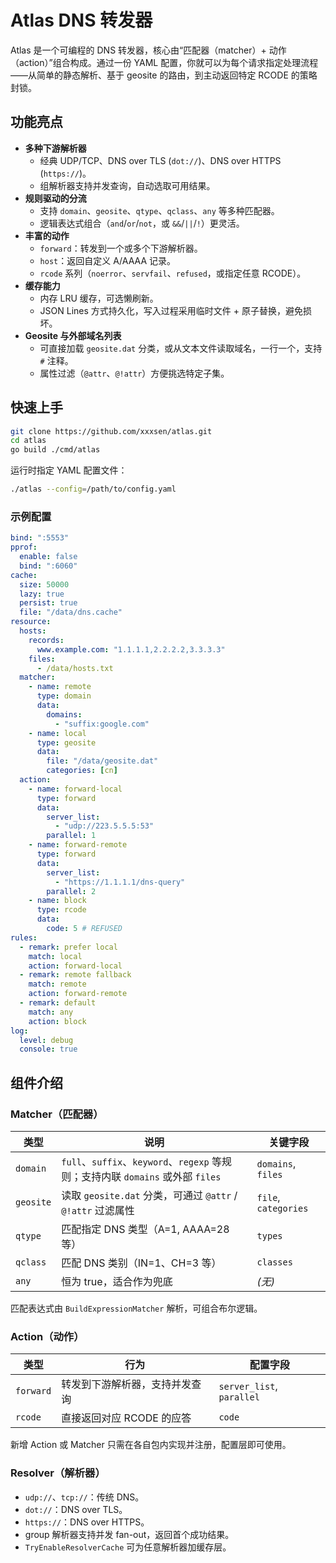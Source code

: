 # Atlas DNS 转发器

Atlas 是一个可编程的 DNS 转发器，核心由“匹配器（matcher）+ 动作（action）”组合构成。通过一份 YAML 配置，你就可以为每个请求指定处理流程——从简单的静态解析、基于 geosite 的路由，到主动返回特定 RCODE 的策略封锁。

## 功能亮点

- **多种下游解析器**
  - 经典 UDP/TCP、DNS over TLS (`dot://`)、DNS over HTTPS (`https://`)。
  - 组解析器支持并发查询，自动选取可用结果。
- **规则驱动的分流**
  - 支持 `domain`、`geosite`、`qtype`、`qclass`、`any` 等多种匹配器。
  - 逻辑表达式组合（`and`/`or`/`not`，或 `&&`/`||`/`!`）更灵活。
- **丰富的动作**
  - `forward`：转发到一个或多个下游解析器。
  - `host`：返回自定义 A/AAAA 记录。
  - `rcode` 系列（`noerror`、`servfail`、`refused`，或指定任意 RCODE）。
- **缓存能力**
  - 内存 LRU 缓存，可选懒刷新。
  - JSON Lines 方式持久化，写入过程采用临时文件 + 原子替换，避免损坏。
- **Geosite 与外部域名列表**
  - 可直接加载 `geosite.dat` 分类，或从文本文件读取域名，一行一个，支持 `#` 注释。
  - 属性过滤（`@attr`、`@!attr`）方便挑选特定子集。

## 快速上手

```bash
git clone https://github.com/xxxsen/atlas.git
cd atlas
go build ./cmd/atlas
```

运行时指定 YAML 配置文件：

```bash
./atlas --config=/path/to/config.yaml
```

### 示例配置

```yaml
bind: ":5553"
pprof:
  enable: false
  bind: ":6060"
cache:
  size: 50000
  lazy: true
  persist: true
  file: "/data/dns.cache"
resource:
  hosts:
    records:
      www.example.com: "1.1.1.1,2.2.2.2,3.3.3.3"
    files:
      - /data/hosts.txt  
  matcher:
    - name: remote
      type: domain
      data:
        domains:
          - "suffix:google.com"
    - name: local
      type: geosite
      data:
        file: "/data/geosite.dat"
        categories: [cn]
  action:
    - name: forward-local
      type: forward
      data:
        server_list:
          - "udp://223.5.5.5:53"
        parallel: 1
    - name: forward-remote
      type: forward
      data:
        server_list:
          - "https://1.1.1.1/dns-query"
        parallel: 2
    - name: block
      type: rcode
      data:
        code: 5 # REFUSED
rules:
  - remark: prefer local
    match: local
    action: forward-local
  - remark: remote fallback
    match: remote
    action: forward-remote
  - remark: default
    match: any
    action: block
log:
  level: debug
  console: true
```

## 组件介绍

### Matcher（匹配器）

| 类型 | 说明 | 关键字段 |
| ---- | ---- | -------- |
| `domain` | `full`、`suffix`、`keyword`、`regexp` 等规则；支持内联 `domains` 或外部 `files` | `domains`, `files` |
| `geosite` | 读取 `geosite.dat` 分类，可通过 `@attr` / `@!attr` 过滤属性 | `file`, `categories` |
| `qtype` | 匹配指定 DNS 类型（A=1, AAAA=28 等） | `types` |
| `qclass` | 匹配 DNS 类别（IN=1、CH=3 等） | `classes` |
| `any` | 恒为 true，适合作为兜底 | *(无)* |

匹配表达式由 `BuildExpressionMatcher` 解析，可组合布尔逻辑。

### Action（动作）

| 类型 | 行为 | 配置字段 |
| ---- | ---- | -------- |
| `forward` | 转发到下游解析器，支持并发查询 | `server_list`, `parallel` |
| `rcode`  | 直接返回对应 RCODE 的应答 | `code` |

新增 Action 或 Matcher 只需在各自包内实现并注册，配置层即可使用。

### Resolver（解析器）

- `udp://`、`tcp://`：传统 DNS。
- `dot://`：DNS over TLS。
- `https://`：DNS over HTTPS。
- group 解析器支持并发 fan-out，返回首个成功结果。
- `TryEnableResolverCache` 可为任意解析器加缓存层。
